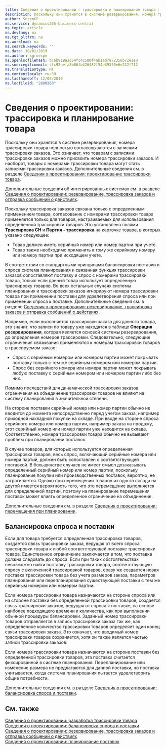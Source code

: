 ```yaml
---
title: Сведения о проектировании — трассировка и планирование товара | Документация Майкрософт
description: Поскольку они хранятся в системе резервирования, номера трассировки товара полностью согласовываются с записями трассировки заказов.
author: SorenGP
ms.service: dynamics365-business-central
ms.topic: article
ms.devlang: na
ms.tgt_pltfrm: na
ms.workload: na
ms.search.keywords: ''
ms.date: 10/01/2019
ms.author: sgroespe
ms.openlocfilehash: bc6b919a2c54fc4c500f46b1ad7972350b72e1e0
ms.sourcegitcommit: cfc92eefa8b06fb426482f54e393f0e6e222f712
ms.translationtype: HT
ms.contentlocale: ru-RU
ms.lasthandoff: 12/03/2019
ms.locfileid: "2880260"
---
```

# <a name="design-details-item-tracking-and-planning"></a>Сведения о проектировании: трассировка и планирование товара
Поскольку они хранятся в системе резервирования, номера трассировки товара полностью согласовываются с записями трассировки заказов. Это означает, что товарам с записями трассировки заказов можно присвоить номера трассировки заказов. И наоборот, товары с номерами трассировки товара могут стать записями трассировки заказов. Дополнительные сведения см. в разделе [Сведения о проектировании: проектирование трассировки товара](design-details-item-tracking-design.md).

Дополнительные сведения об интегрированных системах см. в разделе [Сведения о проектировании: резервирование, трассировка заказов и отправка сообщений о действиях](design-details-reservation-order-tracking-and-action-messaging.md).

Поскольку трассировка заказов связана только с определенным применением товара, согласование с номерами трассировки товара применяется только для товаров, настраиваемых для использования определенной трассировки товаров. Это установлено полями **Трассировка СН** и **Партия - трассировка** на карточке товара, в которых указано следующее:

- Товар должен иметь серийный номер или номер партии при учете.
- Товар также необходимо применить к тому же серийному номеру или номеру партии при исходящем учете.

В соответствии со стандартными принципами балансировки поставки и спроса система планирования и связанная функция трассировки заказов сопоставляют поставку и спрос с номерами трассировки товара, только если данный товар использует определенную трассировку товаров. Во всех остальных случаях системы планирования и трассировки заказов игнорируют номера трассировки товара при применении поставки для удовлетворения спроса или при применении спроса к поставке. Дополнительные сведения см. в разделе [Сведения о проектировании: резервирование, трассировка заказов и отправка сообщений о действиях](design-details-reservation-order-tracking-and-action-messaging.md).

Например, если выполняется трассировки заказа для данного товара, это значит, что записи по товару уже находятся в таблице **Операция резервирования**, которая является основой системы резервирования, до определения номеров трассировки. Следовательно, следующие ограничения связывания применяются к номерам трассировки товаров в трассируемом заказе:

- Спрос с серийным номером или номером партии может покрывать поставку только с тем же серийным номером или номером партии.
- Спрос без серийного номера или номера партии может покрывать любую поставку с серийным номером или номером партии либо без них.

Помимо последствий для динамической трассировки заказов ограничения на объединение трассировки товаров не влияют на систему планирования в значительной степени.

На стороне поставки серийный номер или номер партии обычно не вводится до момента непосредственно перед учетом заказа, например приходной накладной покупки на складе. При вводе на стороне спроса серийного номера или номера партии, например заказа на продажу, этот серийный номер или номер партии уже находится на складе. Соответственно, номера трассировки товара обычно не вызывают проблем при планировании поставок.

В случае товаров, для которых используется определенная трассировка товаров, весь спрос, включающий серийные номера или номера партий, должен быть сопоставлен с соответствующей поставкой. В большинстве случаев не имеет смысл дозаказывать определенный серийный номер или номер партии, поскольку планирование покупки или производственных поставок, вероятно, не затрагивается. Однако при перемещении товаров из одного склада на другой имеется вероятность того, что это перемещение выполняется для определенной партии, поэтому на планирование перемещения поставок может влиять определенное ограничение на объединение.

Дополнительные сведения см. в разделе [Сведения о проектировании: перемещения при планировании](design-details-transfers-in-planning.md).

## <a name="balancing-demand-and-supply"></a>Балансировка спроса и поставки
Если для товара требуется определенная трассировка товаров, создается связь трассировки заказа, ведущая от всего спроса трассировки товара к любой соответствующей поставке трассировки товара. Единственное ограничение заключается в том, что поставка должна следовать до спроса. Если при таких обстоятельствах невозможно найти поставку трассировки товара, соответствующую спросу с включенной трассировкой товаров, сразу же создается новая поставка трассировки товара без учета размеров заказа, параметров планирования или перепланирования существующей поставки с тем же серийным номером или номером партии.

Если номера трассировки товара назначаются на стороне спроса или на стороне поставки без определенной трассировки товаров, создается связь трассировки заказов, ведущая от спроса к поставке, на основе наиболее подходящего времени и количества, как при выполнении обычной процедуры балансировки. Заданный номер трассировки товаров отправляется в запись трассировки заказа так же, как определенное количество трассировки товаров определяет один конец связи трассировки заказа. Это означает, что вводимый номер трассировки товаров сохраняется, хотя он также является частью записи трассировки заказов.

Если номера трассировки товара назначаются на стороне поставки без определенной трассировки товаров, эта поставка считается фиксированной в системе планирования. Перепланирование или изменение размера не предлагаются для данной поставки, но поставка учитывается, когда система планирования пытается удовлетворить общие потребности.

Дополнительные сведения см. в разделе [Сведения о проектировании: балансировка спроса и поставки](design-details-balancing-demand-and-supply.md).  

## <a name="see-also"></a>См. также  
[Сведения о проектировании: разработка трассировки товара](design-details-item-tracking-design.md)  
[Сведения о проектировании: балансировка спроса и поставки](design-details-balancing-demand-and-supply.md)  
[Сведения о проектировании: резервирование, трассировка заказов и отправка сообщений о действиях](design-details-reservation-order-tracking-and-action-messaging.md)   
[Сведения о проектировании: планирование поставок](design-details-supply-planning.md)  
